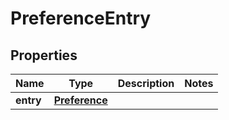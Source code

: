 

# PreferenceEntry

## Properties

Name | Type | Description | Notes
------------ | ------------- | ------------- | -------------
**entry** | [**Preference**](Preference.md) |  | 



